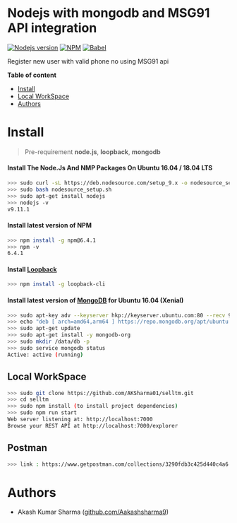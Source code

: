 # Nodejs with mongodb and MSG91 API integration 

[![Nodejs version](https://img.shields.io/badge/nodejs-9.11.1-blue.svg)](https://nodejs.org/en/blog/release/v9.11.1/) [![NPM](https://img.shields.io/badge/npm-6.4.1-skyblue.svg)](https://www.npmjs.com/package/npm/v/6.4.1) [![Babel](https://img.shields.io/badge/babel--cli-6.26.0-green.svg)](https://www.npmjs.com/package/babel-cli)

Register new user with valid phone no using MSG91 api 



__Table of content__
    
- [Install](#install)
- [Local WorkSpace](#local-workspace)
- [Authors](#authors)


# Install
> Pre-requirement
**node.js**, **loopback**, **mongodb**

#### Install The Node.Js And NMP Packages On Ubuntu 16.04 / 18.04 LTS
```sh
>>> sudo curl -sL https://deb.nodesource.com/setup_9.x -o nodesource_setup.sh
>>> sudo bash nodesource_setup.sh
>>> sudo apt-get install nodejs
>>> nodejs -v
v9.11.1
```
#### Install latest version of NPM
```sh
>>> npm install -g npm@6.4.1
>>> npm -v
6.4.1
```
#### Install [Loopback](https://loopback.io/doc/en/lb3/)
```sh
>>> npm install -g loopback-cli
```
#### Install latest version of [MongoDB](https://docs.mongodb.com/manual/tutorial/install-mongodb-on-ubuntu/) for Ubuntu 16.04 (Xenial)
```sh
>>> sudo apt-key adv --keyserver hkp://keyserver.ubuntu.com:80 --recv 9DA31620334BD75D9DCB49F368818C72E52529D4
>>> echo "deb [ arch=amd64,arm64 ] https://repo.mongodb.org/apt/ubuntu xenial/mongodb-org/4.0 multiverse" | sudo tee /etc/apt/sources.list.d/mongodb-org-4.0.list
>>> sudo apt-get update
>>> sudo apt-get install -y mongodb-org
>>> sudo mkdir /data/db -p
>>> sudo service mongodb status
Active: active (running)
```

## Local WorkSpace
 ```sh
 >>> sudo git clone https://github.com/AKSharma01/selltm.git
 >>> cd selltm
 >>> sudo npm install (to install project dependencies)
 >>> sudo npm run start
Web server listening at: http://localhost:7000
Browse your REST API at http://localhost:7000/explorer
 ```
## Postman
```sh
>>> link : https://www.getpostman.com/collections/3290fdb3c425d440c4a6
```

 # Authors
 - Akash Kumar Sharma ([github.com/Aakashsharma9](https://github.com/Aakashsharma9))
 

 
